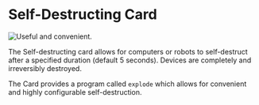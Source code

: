 # Self-Destructing Card

![Useful and convenient.](item:computronics:computronics.ocParts@6)

The Self-destructing card allows for computers or robots to self-destruct after a specified duration (default 5 seconds). Devices are completely and irreversibly destroyed.

The Card provides a program called `explode` which allows for convenient and highly configurable self-destruction. 
